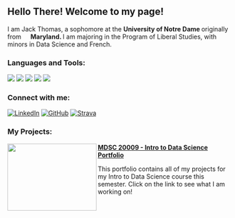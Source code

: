 <h2> Hello There! Welcome to my page! </h2>
<p> I am Jack Thomas, a sophomore at the <b>University of Notre Dame </b> originally from <img src="https://cdn.countryflags.com/thumbs/maryland/flag-round-250.png" width="13"/> <b>Maryland. </b> I am majoring in the Program of Liberal Studies, with minors in Data Science and French. </p>
<h3> Languages and Tools: </h3>
<p>
  <img src="https://img.shields.io/badge/Python-FFD43B?style=for-the-badge&logo=python&logoColor=blue" /> 
  <img src="https://img.shields.io/badge/Pandas-2C2D72?style=for-the-badge&logo=pandas&logoColor=white" />
  <img src="https://img.shields.io/badge/R-276DC3?style=for-the-badge&logo=r&logoColor=white" />
  <img src="https://img.shields.io/badge/Microsoft_Excel-217346?style=for-the-badge&logo=microsoft-excel&logoColor=white" />
  <img src="https://img.shields.io/badge/LaTeX-47A141?style=for-the-badge&logo=LaTeX&logoColor=white" />
</p>

<h3> Connect with me: </h3>
<p> <a href="https://www.linkedin.com/in/jack-thomas-645a712a8/" target="_blank"><img alt="LinkedIn" src="https://img.shields.io/badge/LinkedIn-0077B5?style=for-the-badge&logo=linkedin&logoColor=white"/></a> <a href="https://github.com/jack-b-thomas" target="blank"><img alt="GitHub" src="https://img.shields.io/badge/GitHub-100000?style=for-the-badge&logo=github&logoColor=white" /><a> <a href="https://www.strava.com/athletes/100368999" target="blank"><img alt="Strava" src="https://img.shields.io/badge/Strava-FC4C02?style=for-the-badge&logo=strava&logoColor=white" /></a> 
</p>

<h3>My Projects: </h3>

<img align="left" width="200" height="150" src="https://encrypted-tbn0.gstatic.com/images?q=tbn:ANd9GcRws38ZeKAvLwXAx_WmaTLvw1VdLFtzzeYpTbzAl8bm-fZ1sl43ftCVW6I3PZI7DGdlGHU&usqp=CAU"> **[MDSC 20009 - Intro to Data Science Portfolio ](https://github.com/jack-b-thomas/THOMAS-Data-Science-Portfolio)**
<p> This portfolio contains all of my projects for my Intro to Data Science course this semester. Click on the link to see what I am working on! 
</p>
<br>

#
